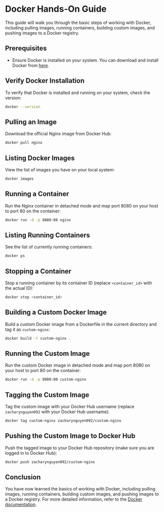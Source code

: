 
# Docker Hands-On Guide

This guide will walk you through the basic steps of working with Docker, including pulling images, running containers, building custom images, and pushing images to a Docker registry.

## Prerequisites

- Ensure Docker is installed on your system. You can download and install Docker from [here](https://www.docker.com/products/docker-desktop).

## Verify Docker Installation

To verify that Docker is installed and running on your system, check the version:

```sh
docker --version
```

## Pulling an Image

Download the official Nginx image from Docker Hub:

```sh
docker pull nginx
```

## Listing Docker Images

View the list of images you have on your local system:

```sh
docker images
```

## Running a Container

Run the Nginx container in detached mode and map port 8080 on your host to port 80 on the container:

```sh
docker run -d -p 8080:80 nginx
```

## Listing Running Containers

See the list of currently running containers:

```sh
docker ps
```

## Stopping a Container

Stop a running container by its container ID (replace `<container_id>` with the actual ID):

```sh
docker stop <container_id>
```

## Building a Custom Docker Image

Build a custom Docker image from a Dockerfile in the current directory and tag it as `custom-nginx`:

```sh
docker build -t custom-nginx .
```

## Running the Custom Image

Run the custom Docker image in detached mode and map port 8080 on your host to port 80 on the container:

```sh
docker run -d -p 8080:80 custom-nginx
```

## Tagging the Custom Image

Tag the custom image with your Docker Hub username (replace `zacharynguyen092` with your Docker Hub username):

```sh
docker tag custom-nginx zacharynguyen092/custom-nginx
```

## Pushing the Custom Image to Docker Hub

Push the tagged image to your Docker Hub repository (make sure you are logged in to Docker Hub):

```sh
docker push zacharynguyen092/custom-nginx
```

## Conclusion

You have now learned the basics of working with Docker, including pulling images, running containers, building custom images, and pushing images to a Docker registry. For more detailed information, refer to the [Docker documentation](https://docs.docker.com/).

```